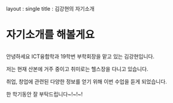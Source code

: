 layout : single
title : 김강현의 자기소개

# 자기소개를 해볼게요

## 

안녕하세요 ICT융합학과 19학번 부학회장을 맡고 있는 김강현입니다.

저는 현재 산본에 거주 중이고 취미로는 헬스장을 다니고 있습니다.

취업, 창업에 관련된 다양한 정보를 얻기 위해 이번 수업을 듣게 되었습니다.

한 학기동안 잘 부탁드립니다~!~!~!
